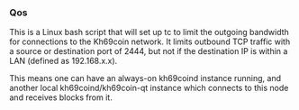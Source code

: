 ### Qos ###

This is a Linux bash script that will set up tc to limit the outgoing bandwidth for connections to the Kh69coin network. It limits outbound TCP traffic with a source or destination port of 2444, but not if the destination IP is within a LAN (defined as 192.168.x.x).

This means one can have an always-on kh69coind instance running, and another local kh69coind/kh69coin-qt instance which connects to this node and receives blocks from it.
